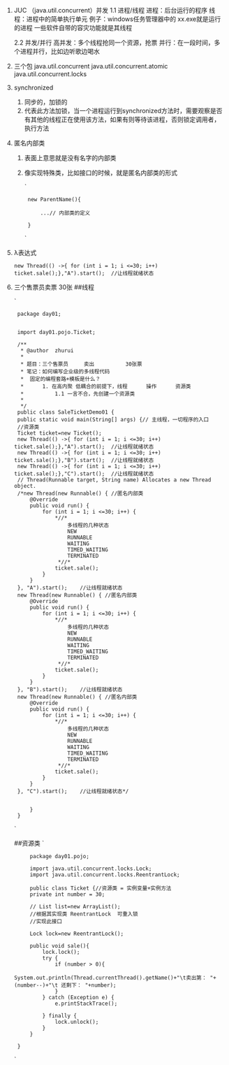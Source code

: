 1. JUC （java.util.concurrent）并发
	1.1 进程/线程
		进程：后台运行的程序 线程：进程中的简单执行单元
		例子：windows任务管理器中的 xx.exe就是运行的进程
			一些软件自带的容灾功能就是其线程
		
	2.2 并发/并行
		高并发：多个线程抢同一个资源，抢票
		并行：在一段时间，多个进程并行，比如边听歌边喝水
2. 三个包
	java.util.concurrent
	java.util.concurrent.atomic
	java.util.concurrent.locks


3. synchronized
	1. 同步的，加锁的
	2. 代表此方法加锁，当一个进程运行到synchronized方法时，需要观察是否有其他的线程正在使用该方法，如果有则等待该进程，否则锁定调用者，执行方法

4. 匿名内部类
	1. 表面上意思就是没有名字的内部类
	2. 像实现特殊类，比如接口的时候，就是匿名内部类的形式
		
		`
			
			new ParentName(){
		
				...// 内部类的定义
		
			}
		`
5. λ表达式

    `new Thread(() ->{ for (int i = 1; i <=30; i++) ticket.sale();},"A").start();  //让线程就绪状态
     `

6. 三个售票员卖票  30张
	##线程

    `
		


		package day01;


		import day01.pojo.Ticket;
		
		/**
		 * @author  zhurui
		 *
		 * 题目：三个售票员     卖出          30张票
		 * 笔记：如何编写企业级的多线程代码
		 *  固定的编程套路+模板是什么？
		 *      1. 在高内聚 低耦合的前提下，线程      操作      资源类
		 *          1.1 一言不合，先创建一个资源类
		 *
		 */
		public class SaleTicketDemo01 {
    	public static void main(String[] args) {// 主线程，一切程序的入口
        //资源类
        Ticket ticket=new Ticket();
        new Thread(() ->{ for (int i = 1; i <=30; i++) ticket.sale();},"A").start();  //让线程就绪状态
        new Thread(() ->{ for (int i = 1; i <=30; i++) ticket.sale();},"B").start();  //让线程就绪状态
        new Thread(() ->{ for (int i = 1; i <=30; i++) ticket.sale();},"C").start();  //让线程就绪状态
        // Thread(Runnable target, String name) Allocates a new Thread object.
        /*new Thread(new Runnable() { //匿名内部类
            @Override
            public void run() {
                for (int i = 1; i <=30; i++) {
                    *//*
                        多线程的几种状态
                        NEW
                        RUNNABLE
                        WAITING
                        TIMED_WAITING
                        TERMINATED
                     *//*
                    ticket.sale();
                }
            }
        }, "A").start();    //让线程就绪状态
        new Thread(new Runnable() { //匿名内部类
            @Override
            public void run() {
                for (int i = 1; i <=30; i++) {
                    *//*
                        多线程的几种状态
                        NEW
                        RUNNABLE
                        WAITING
                        TIMED_WAITING
                        TERMINATED
                     *//*
                    ticket.sale();
                }
            }
        }, "B").start();    //让线程就绪状态
        new Thread(new Runnable() { //匿名内部类
            @Override
            public void run() {
                for (int i = 1; i <=30; i++) {
                    *//*
                        多线程的几种状态
                        NEW
                        RUNNABLE
                        WAITING
                        TIMED_WAITING
                        TERMINATED
                     *//*
                    ticket.sale();
                }
            }
        }, "C").start();    //让线程就绪状态*/


    		}
		}



	`

	##资源类
	`
			
			package day01.pojo;

			import java.util.concurrent.locks.Lock;
			import java.util.concurrent.locks.ReentrantLock;
			
			public class Ticket {//资源类 = 实例变量+实例方法
		    private int number = 30;
		
		    // List list=new ArrayList();
		    //根据其实现类 ReentrantLock  可重入锁
		    //实现此接口
		
		    Lock lock=new ReentrantLock();
		
		    public void sale(){
		        lock.lock();
		        try {
		            if (number > 0){
		                System.out.println(Thread.currentThread().getName()+"\t卖出第： "+(number--)+"\t 还剩下： "+number);
		            }
		        } catch (Exception e) {
		            e.printStackTrace();
		
		        } finally {
		            lock.unlock();
		        }
		    }
		
		}


	`
